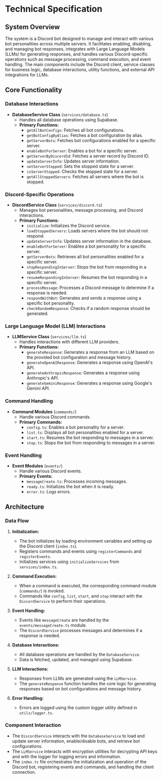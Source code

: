 # Technical Specification

## System Overview
The system is a Discord bot designed to manage and interact with various bot personalities across multiple servers. It facilitates enabling, disabling, and managing bot responses, integrates with Large Language Models (LLMs) for generating responses, and handles various Discord-specific operations such as message processing, command execution, and event handling. The main components include the Discord client, service classes for business logic, database interactions, utility functions, and external API integrations for LLMs.

## Core Functionality

### Database Interactions
- **DatabaseService Class** (`services/database.ts`)
  - Handles all database operations using Supabase.
  - **Primary Functions:**
    - `getAllBotConfigs`: Fetches all bot configurations.
    - `getBotConfigByAlias`: Fetches a bot configuration by alias.
    - `getServerBots`: Fetches bot configurations enabled for a specific server.
    - `enableBotForServer`: Enables a bot for a specific server.
    - `getServerByDiscordId`: Fetches a server record by Discord ID.
    - `updateServerInfo`: Updates server information.
    - `setServerStopped`: Sets the stopped state for a server.
    - `isServerStopped`: Checks the stopped state for a server.
    - `getAllStoppedServers`: Fetches all servers where the bot is stopped.

### Discord-Specific Operations
- **DiscordService Class** (`services/discord.ts`)
  - Manages bot personalities, message processing, and Discord interactions.
  - **Primary Functions:**
    - `initialize`: Initializes the Discord service.
    - `loadStoppedServers`: Loads servers where the bot should not respond.
    - `updateServerInfo`: Updates server information in the database.
    - `enableBotForServer`: Enables a bot personality for a specific server.
    - `getServerBots`: Retrieves all bot personalities enabled for a specific server.
    - `stopRespondingInServer`: Stops the bot from responding in a specific server.
    - `resumeRespondingInServer`: Resumes the bot responding in a specific server.
    - `processMessage`: Processes a Discord message to determine if a response is needed.
    - `respondWithBot`: Generates and sends a response using a specific bot personality.
    - `checkRandomResponse`: Checks if a random response should be generated.

### Large Language Model (LLM) Interactions
- **LLMService Class** (`services/llm.ts`)
  - Handles interactions with different LLM providers.
  - **Primary Functions:**
    - `generateResponse`: Generates a response from an LLM based on the provided bot configuration and message history.
    - `generateOpenAIResponse`: Generates a response using OpenAI's API.
    - `generateAnthropicResponse`: Generates a response using Anthropic's API.
    - `generateGeminiResponse`: Generates a response using Google's Gemini API.

### Command Handling
- **Command Modules** (`commands/`)
  - Handle various Discord commands.
  - **Primary Commands:**
    - `config.ts`: Enables a bot personality for a server.
    - `list.ts`: Displays all bot personalities enabled for a server.
    - `start.ts`: Resumes the bot responding to messages in a server.
    - `stop.ts`: Stops the bot from responding to messages in a server.

### Event Handling
- **Event Modules** (`events/`)
  - Handle various Discord events.
  - **Primary Events:**
    - `messageCreate.ts`: Processes incoming messages.
    - `ready.ts`: Initializes the bot when it is ready.
    - `error.ts`: Logs errors.

## Architecture

### Data Flow
1. **Initialization:**
   - The bot initializes by loading environment variables and setting up the Discord client (`index.ts`).
   - Registers commands and events using `registerCommands` and `registerEvents`.
   - Initializes services using `initializeServices` from `services/index.ts`.

2. **Command Execution:**
   - When a command is executed, the corresponding command module (`commands/`) is invoked.
   - Commands like `config`, `list`, `start`, and `stop` interact with the `DiscordService` to perform their operations.

3. **Event Handling:**
   - Events like `messageCreate` are handled by the `events/messageCreate.ts` module.
   - The `DiscordService` processes messages and determines if a response is needed.

4. **Database Interactions:**
   - All database operations are handled by the `DatabaseService`.
   - Data is fetched, updated, and managed using Supabase.

5. **LLM Interactions:**
   - Responses from LLMs are generated using the `LLMService`.
   - The `generateResponse` function handles the core logic for generating responses based on bot configurations and message history.

6. **Error Handling:**
   - Errors are logged using the custom logger utility defined in `utils/logger.ts`.

### Component Interaction
- The `DiscordService` interacts with the `DatabaseService` to load and update server information, enable/disable bots, and retrieve bot configurations.
- The `LLMService` interacts with encryption utilities for decrypting API keys and with the logger for logging errors and information.
- The `index.ts` file orchestrates the initialization and operation of the Discord bot, registering events and commands, and handling the client connection.